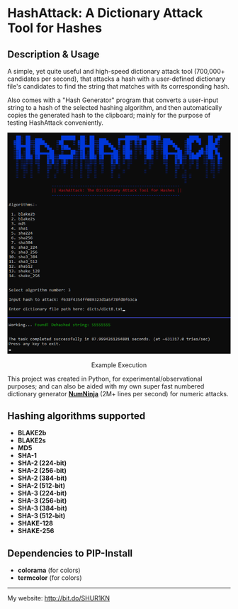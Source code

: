 # HashAttack: A Dictionary Attack Tool for Hashes

## Description & Usage
A simple, yet quite useful and high-speed dictionary attack tool (700,000+ candidates per second), that attacks a hash with a user-defined dictionary file's candidates to find the string that matches with its corresponding hash.

Also comes with a "Hash Generator" program that converts a user-input string to a hash of the selected hashing algorithm, and then automatically copies the generated hash to the clipboard; mainly for the purpose of testing HashAttack conveniently.

<div align="center">
<img src="https://github.com/SHUR1K-N/HashAttack-Dictionary-Attack-For-Hashes/blob/main/Images/Example.png" >
<p>Example Execution</p>
</div>

This project was created in Python, for experimental/observational purposes; and can also be aided with my own super fast numbered dictionary generator [**NumNinja**](https://github.com/SHUR1K-N/NumNinja-Number-Dictionary-Generator)  (2M+ lines per second) for numeric attacks.

## Hashing algorithms supported
- **BLAKE2b**
- **BLAKE2s**
- **MD5**
- **SHA-1**
- **SHA-2 (224-bit)**
- **SHA-2 (256-bit)**
- **SHA-2 (384-bit)**
- **SHA-2 (512-bit)**
- **SHA-3 (224-bit)**
- **SHA-3 (256-bit)**
- **SHA-3 (384-bit)**
- **SHA-3 (512-bit)**
- **SHAKE-128**
- **SHAKE-256**

## Dependencies to PIP-Install
- **colorama** (for colors)
- **termcolor** (for colors)

------------

My website: http://bit.do/SHUR1KN
